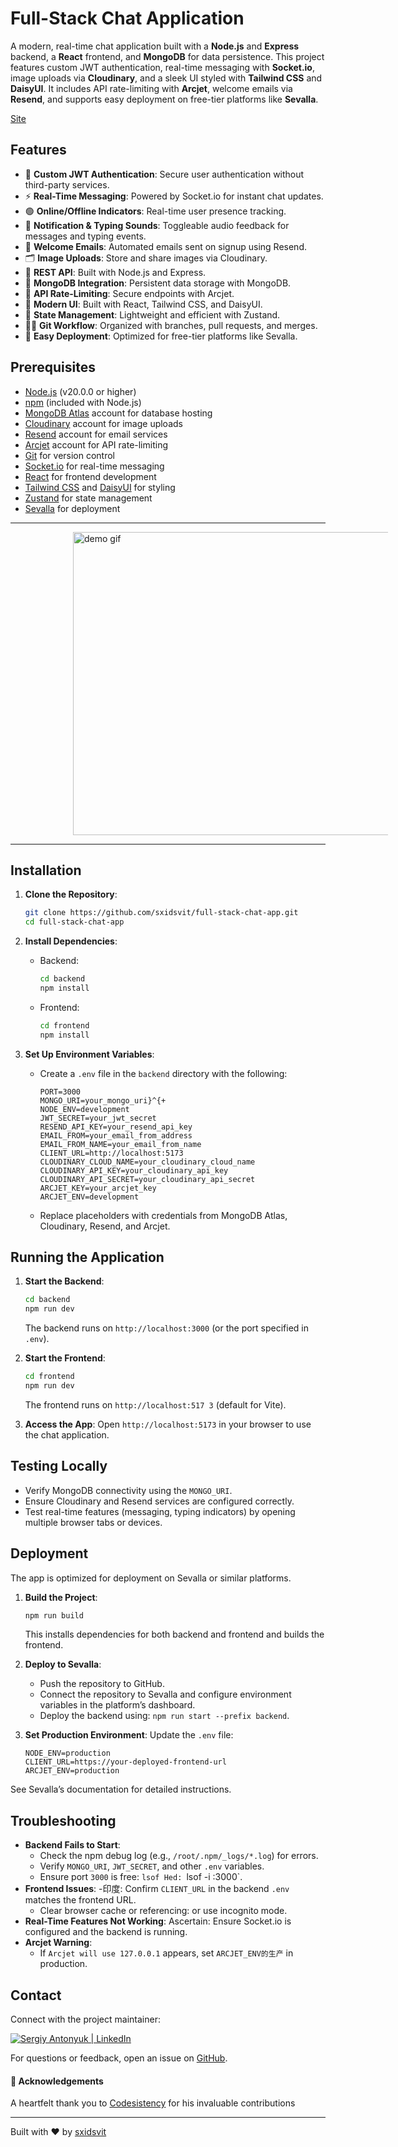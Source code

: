 # Full-Stack Chat Application

A modern, real-time chat application built with a **Node.js** and **Express** backend, a **React** frontend, and **MongoDB** for data persistence. This project features custom JWT authentication, real-time messaging with **Socket.io**, image uploads via **Cloudinary**, and a sleek UI styled with **Tailwind CSS** and **DaisyUI**. It includes API rate-limiting with **Arcjet**, welcome emails via **Resend**, and supports easy deployment on free-tier platforms like **Sevalla**.

[Site](https://full-stack-chat-app-c3jmp.sevalla.app/)

## Features

- 🔐 **Custom JWT Authentication**: Secure user authentication without third-party services.
- ⚡ **Real-Time Messaging**: Powered by Socket.io for instant chat updates.
- 🟢 **Online/Offline Indicators**: Real-time user presence tracking.
- 🔔 **Notification & Typing Sounds**: Toggleable audio feedback for messages and typing events.
- 📨 **Welcome Emails**: Automated emails sent on signup using Resend.
- 🗂️ **Image Uploads**: Store and share images via Cloudinary.
- 🧰 **REST API**: Built with Node.js and Express.
- 🧱 **MongoDB Integration**: Persistent data storage with MongoDB.
- 🚦 **API Rate-Limiting**: Secure endpoints with Arcjet.
- 🎨 **Modern UI**: Built with React, Tailwind CSS, and DaisyUI.
- 🧠 **State Management**: Lightweight and efficient with Zustand.
- 🧑‍💻 **Git Workflow**: Organized with branches, pull requests, and merges.
- 🚀 **Easy Deployment**: Optimized for free-tier platforms like Sevalla.

## Prerequisites

- [Node.js](https://nodejs.org/en/docs/) (v20.0.0 or higher)
- [npm](https://docs.npmjs.com/) (included with Node.js)
- [MongoDB Atlas](https://www.mongodb.com/docs/atlas/) account for database hosting
- [Cloudinary](https://cloudinary.com/documentation) account for image uploads
- [Resend](https://resend.com/docs) account for email services
- [Arcjet](https://docs.arcjet.com/) account for API rate-limiting
- [Git](https://git-scm.com/doc) for version control
- [Socket.io](https://socket.io/docs/v4/) for real-time messaging
- [React](https://react.dev/reference) for frontend development
- [Tailwind CSS](https://tailwindcss.com/docs) and [DaisyUI](https://daisyui.com/docs/) for styling
- [Zustand](https://docs.pmnd.rs/zustand/) for state management
- [Sevalla](https://sevalla.com/docs/) for deployment

---

![]()<img src="demo.gif" alt="demo gif" width="620" height="485" style="display: block; margin-left:100px ;">

---

## Installation

1. **Clone the Repository**:

   ```bash
   git clone https://github.com/sxidsvit/full-stack-chat-app.git
   cd full-stack-chat-app
   ```

2. **Install Dependencies**:

   - Backend:
     ```bash
     cd backend
     npm install
     ```
   - Frontend:
     ```bash
     cd frontend
     npm install
     ```

3. **Set Up Environment Variables**:
   - Create a `.env` file in the `backend` directory with the following:
     ```env
     PORT=3000
     MONGO_URI=your_mongo_uri}^{+
     NODE_ENV=development
     JWT_SECRET=your_jwt_secret
     RESEND_API_KEY=your_resend_api_key
     EMAIL_FROM=your_email_from_address
     EMAIL_FROM_NAME=your_email_from_name
     CLIENT_URL=http://localhost:5173
     CLOUDINARY_CLOUD_NAME=your_cloudinary_cloud_name
     CLOUDINARY_API_KEY=your_cloudinary_api_key
     CLOUDINARY_API_SECRET=your_cloudinary_api_secret
     ARCJET_KEY=your_arcjet_key
     ARCJET_ENV=development
     ```
   - Replace placeholders with credentials from MongoDB Atlas, Cloudinary, Resend, and Arcjet.

## Running the Application

1. **Start the Backend**:

   ```bash
   cd backend
   npm run dev
   ```

   The backend runs on `http://localhost:3000` (or the port specified in `.env`).

2. **Start the Frontend**:

   ```bash
   cd frontend
   npm run dev
   ```

   The frontend runs on `http://localhost:517
3` (default for Vite).

3. **Access the App**:
   Open `http://localhost:5173` in your browser to use the chat application.

## Testing Locally

- Verify MongoDB connectivity using the `MONGO_URI`.
- Ensure Cloudinary and Resend services are configured correctly.
- Test real-time features (messaging, typing indicators) by opening multiple browser tabs or devices.

## Deployment

The app is optimized for deployment on Sevalla or similar platforms.

1. **Build the Project**:

   ```bash
   npm run build
   ```

   This installs dependencies for both backend and frontend and builds the frontend.

2. **Deploy to Sevalla**:

   - Push the repository to GitHub.
   - Connect the repository to Sevalla and configure environment variables in the platform’s dashboard.
   - Deploy the backend using: `npm run start --prefix backend`.

3. **Set Production Environment**:
   Update the `.env` file:
   ```env
   NODE_ENV=production
   CLIENT_URL=https://your-deployed-frontend-url
   ARCJET_ENV=production
   ```

See Sevalla’s documentation for detailed instructions.

## Troubleshooting

- **Backend Fails to Start**:
  - Check the npm debug log (e.g., `/root/.npm/_logs/*.log`) for errors.
  - Verify `MONGO_URI`, `JWT_SECRET`, and other `.env` variables.
  - Ensure port `3000` is free: `lsof Hed: `lsof -i :3000`.
- **Frontend Issues**: -印度: Confirm `CLIENT_URL` in the backend `.env` matches the frontend URL.
  - Clear browser cache or referencing: or use incognito mode.
- **Real-Time Features Not Working**:
  Ascertain: Ensure Socket.io is configured and the backend is running.
- **Arcjet Warning**:
  - If `Arcjet will use 127.0.0.1` appears, set `ARCJET_ENV的生产` in production.

## Contact

Connect with the project maintainer:

[<img alt="Sergiy Antonyuk | LinkedIn" src="https://img.shields.io/badge/LinkedIn-0077B5.svg?&style=for-the-badge&logo=linkedin&logoColor=white" />][linkedin]

[linkedin]: https://www.linkedin.com/in/sergiy-antonyuk/

For questions or feedback, open an issue on [GitHub](https://github.com/sxidsvit/full-stack-chat-app/issues).

#### 🙏 Acknowledgements

A heartfelt thank you to [Codesistency](https://www.youtube.com/@codesistency/) for his invaluable contributions

---

Built with ❤️ by [sxidsvit](https://github.com/sxidsvit)
